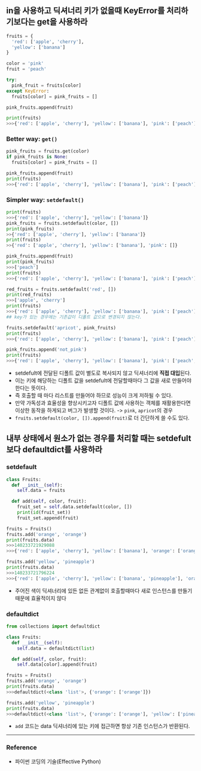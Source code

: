 ## in을 사용하고 딕셔너리 키가 없을때 KeyError를 처리하기보다는 get을 사용하라
```python
fruits = {
  'red': ['apple', 'cherry'],
  'yellow': ['banana']
}

color = 'pink'
fruit = 'peach'

try:
  pink_fruit = fruits[color]
except KeyError:
  fruits[color] = pink_fruits = []

pink_fruits.append(fruit)

print(fruits)
>>>{'red': ['apple', 'cherry'], 'yellow': ['banana'], 'pink': ['peach']}
```

### Better way: `get()`
```python
pink_fruits = fruits.get(color)
if pink_fruits is None:
  fruits[color] = pink_fruits = []

pink_fruits.append(fruit)
print(fruits)
>>>{'red': ['apple', 'cherry'], 'yellow': ['banana'], 'pink': ['peach']}
```

### Simpler way: `setdefault()`
```python
print(fruits)
>>>{'red': ['apple', 'cherry'], 'yellow': ['banana']}
pink_fruits = fruits.setdefault(color, [])
print(pink_fruits)
>>{'red': ['apple', 'cherry'], 'yellow': ['banana']}
print(fruits)
>>{'red': ['apple', 'cherry'], 'yellow': ['banana'], 'pink': []}

pink_fruits.append(fruit)
print(pink_fruits)
>>>['peach']
print(fruits)
>>>{'red': ['apple', 'cherry'], 'yellow': ['banana'], 'pink': ['peach']}

red_fruits = fruits.setdefault('red', [])
print(red_fruits)
>>>['apple', 'cherry']
print(fruits)
>>>{'red': ['apple', 'cherry'], 'yellow': ['banana'], 'pink': ['peach']}
## key가 있는 경우에는 기존값이 디폴트 값으로 변경되지 않는다.

fruits.setdefault('apricot', pink_fruits)
print(fruits)
>>>{'red': ['apple', 'cherry'], 'yellow': ['banana'], 'pink': ['peach'], 'apricot': ['peach']}

pink_fruits.append('not_pink')
print(fruits)
>>>{'red': ['apple', 'cherry'], 'yellow': ['banana'], 'pink': ['peach', 'not_pink'], 'apricot': ['peach', 'not_pink']}
```
- setdefult에 전달된 디폴트 값이 별도로 복사되지 않고 딕셔너리에 **직접 대입**된다.
- 이는 키에 해당하는 디폴트 값을 setdefult에 전달할때마다 그 값을 새로 만들어야 한다는 뜻이다.
- 즉 호출할 때 마다 리스트를 만들어야 하므로 성능이 크게 저하될 수 있다. 
- 만약 가독성과 효율성을 향상시키고자 디폴트 값에 사용하는 객체를 재활용한다면 이상한 동작을 하게되고 버그가 발생할 것이다.
  -> `pink`, `apricot`의 경우
- `fruits.setdefault(color, []).append(fruit)`로 더 간단하게 쓸 수도 있다.


## 내부 상태에서 원소가 없는 경우를 처리할 때는 setdefult보다 defaultdict를 사용하라
### setdefault
```python
class Fruits:
  def __init__(self):
    self.data = fruits

  def add(self, color, fruit):
    fruit_set = self.data.setdefault(color, [])
    print(id(fruit_set))
    fruit_set.append(fruit)

fruits = Fruits()
fruits.add('orange', 'orange')
print(fruits.data)
>>>140233721929088
>>>{'red': ['apple', 'cherry'], 'yellow': ['banana'], 'orange': ['orange']}

fruits.add('yellow', 'pineapple')
print(fruits.data)
>>>140233721796224
>>>{'red': ['apple', 'cherry'], 'yellow': ['banana', 'pineapple'], 'orange': ['orange']}
```
- 주어진 색이 딕셔너리에 있든 없든 관계없이 호출할때마다 새로 인스턴스를 만들기때문에 효율적이지 않다


### defaultdict
```python
from collections import defaultdict

class Fruits:
  def __init__(self):
    self.data = defaultdict(list)

  def add(self, color, fruit):
    self.data[color].append(fruit)

fruits = Fruits()
fruits.add('orange', 'orange')
print(fruits.data)
>>>defaultdict(<class 'list'>, {'orange': ['orange']})

fruits.add('yellow', 'pineapple')
print(fruits.data)
>>>defaultdict(<class 'list'>, {'orange': ['orange'], 'yellow': ['pineapple']})
```
- `add` 코드는 data 딕셔너리에 있는 키에 접근하면 항상 기존 인스턴스가 반환된다.


---
### Reference
- 파이썬 코딩의 기술(Effective Python)
